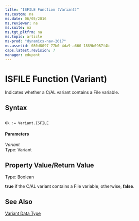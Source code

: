 ```yaml
---
title: "ISFILE Function (Variant)"
ms.custom: na
ms.date: 06/05/2016
ms.reviewer: na
ms.suite: na
ms.tgt_pltfrm: na
ms.topic: article
ms-prod: "dynamics-nav-2017"
ms.assetid: 080d8097-77b0-4da9-a660-1889b0987f4b
caps.latest.revision: 7
manager: edupont
---
```

# ISFILE Function (Variant)
Indicates whether a C\/AL variant contains a File variable.  
  
## Syntax  
  
```  
  
Ok := Variant.ISFILE  
```  
  
#### Parameters  
 *Variant*  
 Type: Variant  
  
## Property Value/Return Value  
 Type: Boolean  
  
 **true** if the C\/AL variant contains a File variable; otherwise, **false**.  
  
## See Also  
 [Variant Data Type](Variant-Data-Type.md)